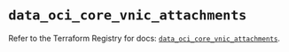 # `data_oci_core_vnic_attachments`

Refer to the Terraform Registry for docs: [`data_oci_core_vnic_attachments`](https://registry.terraform.io/providers/hashicorp/oci/7.19.0/docs/data-sources/core_vnic_attachments).
